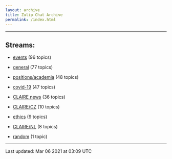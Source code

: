 ```yaml
---
layout: archive
title: Zulip Chat Archive
permalink: /index.html
---
```


---

## Streams:

* [events](stream/201207-events/index.html) (96 topics)

* [general](stream/201199-general/index.html) (77 topics)

* [positions/academia](stream/203258-positions/academia/index.html) (48 topics)

* [covid-19](stream/226112-covid-19/index.html) (47 topics)

* [CLAIRE news](stream/201957-CLAIRE-news/index.html) (36 topics)

* [CLAIRE/CZ](stream/203399-CLAIRE/CZ/index.html) (10 topics)

* [ethics](stream/228366-ethics/index.html) (9 topics)

* [CLAIRE/NL](stream/203255-CLAIRE/NL/index.html) (8 topics)

* [random](stream/202125-random/index.html) (1 topic)

<hr><p>Last updated: Mar 06 2021 at 03:09 UTC</p>